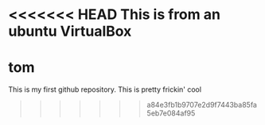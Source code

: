 <<<<<<< HEAD
This is from an ubuntu VirtualBox
=======
# tom
This is my first github repository. This is pretty frickin' cool
>>>>>>> a84e3fb1b9707e2d9f7443ba85fa5eb7e084af95
